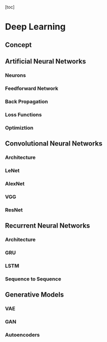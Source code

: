 [toc]

# Deep Learning

## Concept

## Artificial Neural Networks

### Neurons

### Feedforward Network

### Back Propagation

### Loss Functions

### Optimiztion

## Convolutional Neural Networks

### Architecture

### LeNet

### AlexNet

### VGG

### ResNet

## Recurrent Neural Networks

### Architecture

### GRU

### LSTM

### Sequence to Sequence

## Generative Models

### VAE

### GAN

### Autoencoders


